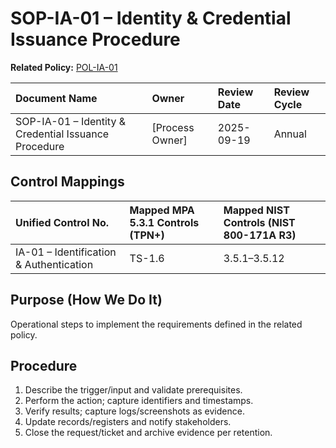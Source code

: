 # SOP-IA-01 – Identity & Credential Issuance Procedure

**Related Policy:** [POL-IA-01](../policies/POL-IA-01_*.md)

| Document Name | Owner | Review Date | Review Cycle |
| :---- | :---- | :---- | :---- |
| SOP-IA-01 – Identity & Credential Issuance Procedure | [Process Owner] | 2025-09-19 | Annual |

## Control Mappings
| Unified Control No. | Mapped MPA 5.3.1 Controls (TPN+) | Mapped NIST Controls (NIST 800-171A R3) |
| :---- | :---- | :---- |
| IA-01 – Identification & Authentication | TS-1.6 | 3.5.1–3.5.12 |

## Purpose (How We Do It)
Operational steps to implement the requirements defined in the related policy.

## Procedure
1. Describe the trigger/input and validate prerequisites.
2. Perform the action; capture identifiers and timestamps.
3. Verify results; capture logs/screenshots as evidence.
4. Update records/registers and notify stakeholders.
5. Close the request/ticket and archive evidence per retention.
